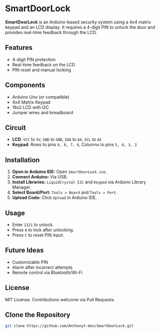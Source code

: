 # SmartDoorLock

**SmartDoorLock** is an Arduino-based security system using a 4x4 matrix keypad and an LCD display. It requires a 4-digit PIN to unlock the door and provides real-time feedback through the LCD.

## Features

- 4-digit PIN protection
- Real-time feedback on the LCD
- PIN reset and manual locking

## Components

- Arduino Uno (or compatible)
- 4x4 Matrix Keypad
- 16x2 LCD with I2C
- Jumper wires and breadboard

## Circuit

- **LCD**: `VCC` to `5V`, `GND` to `GND`, `SDA` to `A4`, `SCL` to `A5`
- **Keypad**: Rows to pins `9, 8, 7, 6`, Columns to pins `5, 4, 3, 2`

## Installation

1. **Open in Arduino IDE:** Open `SmartDoorLock.ino`.
2. **Connect Arduino:** Via USB.
3. **Install Libraries:** `LiquidCrystal I2C` and `Keypad` via Arduino Library Manager.
4. **Select Board/Port:** `Tools > Board` and `Tools > Port`.
5. **Upload Code:** Click `Upload` in Arduino IDE.

## Usage

- Enter `1121` to unlock.
- Press `A` to lock after unlocking.
- Press `C` to reset PIN input.

## Future Ideas

- Customizable PIN
- Alarm after incorrect attempts
- Remote control via Bluetooth/Wi-Fi

## License

MIT License. Contributions welcome via Pull Requests.

## Clone the Repository

```bash
git clone https://github.com/AnthonyY-dev/SmartDoorLock.git

